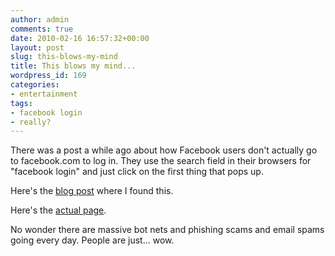 ```yaml
---
author: admin
comments: true
date: 2010-02-16 16:57:32+00:00
layout: post
slug: this-blows-my-mind
title: This blows my mind...
wordpress_id: 169
categories:
- entertainment
tags:
- facebook login
- really?
---
```


There was a post a while ago about how Facebook users don't actually go to facebook.com to log in. They use the search field in their browsers for "facebook login" and just click on the first thing that pops up.

Here's the [blog post](http://mattstratton.com/hilarity/hundreds-of-facebook-users-are-apparently-really-dumb) where I found this.

Here's the [actual page](http://www.readwriteweb.com/archives/facebook_wants_to_be_your_one_true_login.php).

No wonder there are massive bot nets and phishing scams and email spams going every day. People are just... wow.
